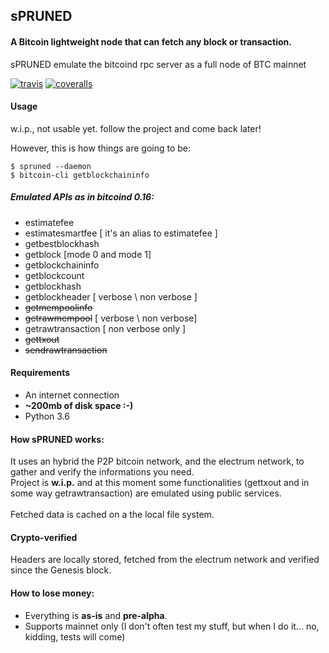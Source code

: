 ## sPRUNED
#### A Bitcoin lightweight node that can fetch any block or transaction.

<p>sPRUNED emulate the bitcoind rpc server as a full node of BTC mainnet</p>

[![travis](https://travis-ci.org/gdassori/spruned.svg?branch=master)](https://travis-ci.org/gdassori/spruned)
[![coveralls](https://coveralls.io/repos/github/gdassori/spruned/badge.svg)](https://coveralls.io/github/gdassori/spruned)

#### Usage
w.i.p., not usable yet. follow the project and come back later!

However, this is how things are going to be:
```
$ spruned --daemon
$ bitcoin-cli getblockchaininfo
```

##### Emulated APIs as in bitcoind 0.16:

- estimatefee
- estimatesmartfee [ it's an alias to estimatefee ]
- getbestblockhash
- getblock [mode 0 and mode 1]
- getblockchaininfo
- getblockcount
- getblockhash
- getblockheader [ verbose \ non verbose ]
- <s>getmempoolinfo</s>
- <s>getrawmempool</s> [ verbose \ non verbose]
- getrawtransaction [ non verbose only ]
- <s>gettxout</s>
- <s>sendrawtransaction</s>


#### Requirements
- An internet connection
- **~200mb of disk space :-)**
- Python 3.6


#### How sPRUNED works:
It uses an hybrid the P2P bitcoin network, and the electrum network, to gather and verify the informations you need.<br />
Project is **w.i.p.** and at this moment some functionalities (gettxout and in some way getrawtransaction) are emulated 
using public services.
<br />
<br />
Fetched data is cached on a the local file system.<br />

 
#### Crypto-verified
Headers are locally stored, fetched from the electrum network and verified since the Genesis block.  

#### How to lose money: 
- Everything is **as-is** and **pre-alpha**.
- Supports mainnet only (I don't often test my stuff, but when I do it... no, kidding, tests will come)
